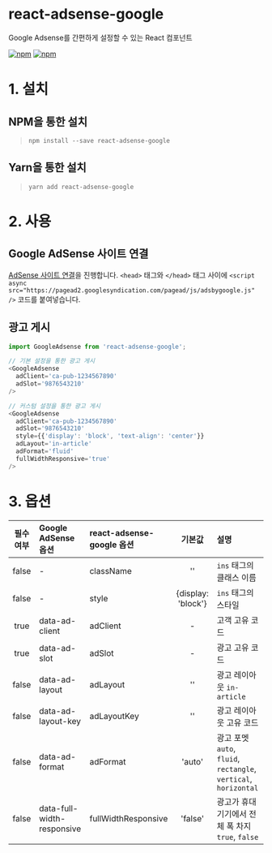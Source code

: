 # react-adsense-google
Google Adsense를 간편하게 설정할 수 있는 React 컴포넌트

[![npm](https://img.shields.io/npm/v/react-adsense-google.svg)](https://www.npmjs.com/package/react-adsense-google)
[![npm](https://img.shields.io/npm/l/react-adsense-google.svg)](https://www.npmjs.com/package/react-adsense-google)

# 1. 설치
## NPM을 통한 설치
> `npm install --save react-adsense-google`

## Yarn을 통한 설치
> `yarn add react-adsense-google`

# 2. 사용
## Google AdSense 사이트 연결
[AdSense 사이트 연결](https://support.google.com/adsense/answer/7584263?hl=ko&ref_topic=1250103)을 진행합니다.
`<head>` 태그와 `</head>` 태그 사이에 `<script async src="https://pagead2.googlesyndication.com/pagead/js/adsbygoogle.js" />` 코드를 붙여넣습니다.

## 광고 게시
```javascript
import GoogleAdsense from 'react-adsense-google';

// 기본 설정을 통한 광고 게시
<GoogleAdsense
  adClient='ca-pub-1234567890'
  adSlot='9876543210'
/>

// 커스텀 설정을 통한 광고 게시
<GoogleAdsense
  adClient='ca-pub-1234567890'
  adSlot='9876543210'
  style={{'display': 'block', 'text-align': 'center'}}
  adLayout='in-article'
  adFormat='fluid'
  fullWidthResponsive='true'
/>
```

# 3. 옵션
|필수 여부|Google AdSense 옵션|react-adsense-google 옵션|기본값|설명|
|:---:|:---|:---|:---:|:---|
|false|-|className|''|`ins` 태그의 클래스 이름|
|false|-|style|{display: 'block'}|`ins` 태그의 스타일|
|true|data-ad-client|adClient|-|고객 고유 코드|
|true|data-ad-slot|adSlot|-|광고 고유 코드|
|false|data-ad-layout|adLayout|''|광고 레이아웃 `in-article`|
|false|data-ad-layout-key|adLayoutKey|''|광고 레이아웃 고유 코드|
|false|data-ad-format|adFormat|'auto'|광고 포멧 `auto`, `fluid`, `rectangle`, `vertical`, `horizontal`|
|false|data-full-width-responsive|fullWidthResponsive|'false'|광고가 휴대 기기에서 전체 폭 차지 `true`, `false`|
